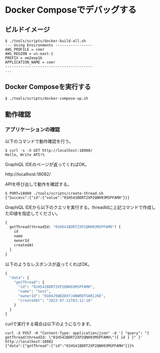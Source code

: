 # Docker Composeでデバッグする

## ビルドイメージ

```shell
$ ./tools/scripts/docker-build-all.sh
--- Using Environments -----------------
AWS_PROFILE = ceer
AWS_REGION = us-east-1
PREFIX = om2eep1k
APPLICATION_NAME = ceer
----------------------------------------
...
```

## Docker Composeを実行する

```shell
$ ./tools/scripts/docker-compose-up.sh
```

## 動作確認

### アプリケーションの確認

以下のコマンドで動作確認を行う。

```shell
$ curl -s -X GET http://localhost:18080/
Hello, Write API!%
```

GraphiQL IDEのページが返ってくればOK。

http://localhost:18082/

APIを呼び出して動作を確認する。

```shell
$ PORT=18080 ./tools/scripts/create-thread.sh
{"Success":{"id":{"value":"01H541BDRT2XP2QNH93MSPFAMH"}}}
```

GraphiQL IDEから以下のクエリを実行する。threadIdに上記コマンドで作成したID値を指定してください。

```graphql
{
  getThread(threadId: "01H541BDRT2XP2QNH93MSPFAMH") {
    id
    name
    ownerId
    createdAt
  }
}
```

以下のようなレスポンスが返ってくればOK。

```graphql
{
  "data": {
    "getThread": {
      "id": "01H541BDRT2XP2QNH93MSPFAMH",
      "name": "test",
      "ownerId": "01H4J5WDZDXYJ4NWRDT5AR1J6E",
      "createdAt": "2023-07-12T03:12:10"
    }
  }
}
```

curlで実行する場合は以下のようになります。

```shell
curl -X POST -H "Content-Type: application/json" -d '{ "query": "{ getThread(threadId: \"01H541BDRT2XP2QNH93MSPFAMH\"){ id } }" }' http://localhost:18082
{"data":{"getThread":{"id":"01H541BDRT2XP2QNH93MSPFAMH"}}}%
```
